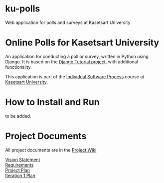 # ku-polls
Web application for polls and surveys at Kasetsart University
# Online Polls for Kasetsart University
An application for conducting a poll or survey, written in Python using Django. It is based on the [Django Tutorial project](https://docs.djangoproject.com/en/4.1/intro/tutorial01/), with additional functionality.

This application is part of the [Individual Software Process](https://cpske.github.io/ISP/) course at [Kasetsart University](https://ku.ac.th).

# How to Install and Run
to be added.

# Project Documents
All project documents are in the [Project Wiki](../../wiki/Home)

[Vision Statement](../../wiki/Vision-Statement) <br>
[Requirements](../../wiki/Requirements) <br>
[Project Plan](../../wiki/Development-Plan) <br>
[Iteration 1 Plan](../../wiki/Iteration-1-Plan)

